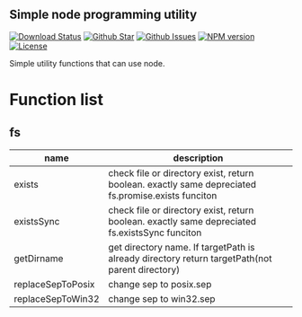 Simple node programming utility
---

[![Download Status](https://img.shields.io/npm/dw/my-node-fp.svg)](https://npmcharts.com/compare/my-node-fp?minimal=true) [![Github Star](https://img.shields.io/github/stars/imjuni/my-node-fp.svg?style=popout)](https://github.com/imjuni/my-node-fp) [![Github Issues](https://img.shields.io/github/issues-raw/imjuni/my-node-fp.svg)](https://github.com/imjuni/my-node-fp/issues) [![NPM version](https://img.shields.io/npm/v/my-node-fp.svg)](https://www.npmjs.com/package/my-node-fp) [![License](https://img.shields.io/npm/l/my-node-fp.svg)](https://github.com/imjuni/my-node-fp/blob/master/LICENSE)

Simple utility functions that can use node. 

# Function list
## fs 
| name | description |
| - | - |
| exists | check file or directory exist, return boolean. exactly same depreciated fs.promise.exists funciton |
| existsSync | check file or directory exist, return boolean. exactly same depreciated fs.existsSync funciton |
| getDirname | get directory name. If targetPath is already directory return targetPath(not parent directory) |
| replaceSepToPosix | change sep to posix.sep |
| replaceSepToWin32 | change sep to win32.sep |
